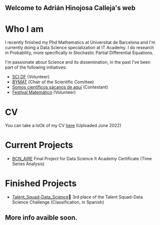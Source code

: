 ## Welcome to Adrián Hinojosa Calleja's web

# Who I am

I recently finished my Phd Mathematics at Universitat de Barcelona and I'm currently doing a Data Science specialization at IT Academy. I do research in Probability, more specifically in Stochastic Partial Differential Equations.

I'm passionate about Science and its dissemination, in the past I've been part of the following initiatives:

- [SCI DF](https://www.linkedin.com/company/scientists-dating-forum) (Volunteer)
- [BYMAT](https://temat.es/monograficos/issue/view/vol-2) (Chair of the Scientific Comittee)
- [Somos científicos sácanos de aquí](https://calcio.somoscientificos.es/profile/adrianhinojosa/) (Contestant)
- [Festival Matemático](http://festival.matem.unam.mx/) (Volunteer) 

# CV

You can take a loOk of my CV [here](https://github.com/hinojosaad/hinojosaad.github.io/blob/main/CV%20(9).pdf) (Uploaded June 2022)

# Current Projects
- [BCN_AIRE](https://github.com/hinojosaad/BCN_AIRE) Final Project for Data Science It Academy Certificate (Time Series Analysis)

# Finished Projects
- [Talent_Squad-Data_Science](https://github.com/hinojosaad/Talent_Squad-Data_Science_I):3rd_place_medal: 3rd place of the Talent Squad-Data Science Challenge (Classification, in Spanish)


## More info avaible soon.

<!-- You can use the [editor on GitHub](https://github.com/hinojosaad/hinojosaad.github.io/edit/main/index.md) to maintain and preview the content for your website in Markdown files.

Whenever you commit to this repository, GitHub Pages will run [Jekyll](https://jekyllrb.com/) to rebuild the pages in your site, from the content in your Markdown files.

### Markdown

Markdown is a lightweight and easy-to-use syntax for styling your writing. It includes conventions for

```markdown
Syntax highlighted code block

# Header 1
## Header 2
### Header 3

- Bulleted
- List

1. Numbered
2. List

**Bold** and _Italic_ and `Code` text

[Link](url) and ![Image](src)
```

For more details see [Basic writing and formatting syntax](https://docs.github.com/en/github/writing-on-github/getting-started-with-writing-and-formatting-on-github/basic-writing-and-formatting-syntax).

### Jekyll Themes

Your Pages site will use the layout and styles from the Jekyll theme you have selected in your [repository settings](https://github.com/hinojosaad/hinojosaad.github.io/settings/pages). The name of this theme is saved in the Jekyll `_config.yml` configuration file.

### Support or Contact

Having trouble with Pages? Check out our [documentation](https://docs.github.com/categories/github-pages-basics/) or [contact support](https://support.github.com/contact) and we’ll help you sort it out.-->
